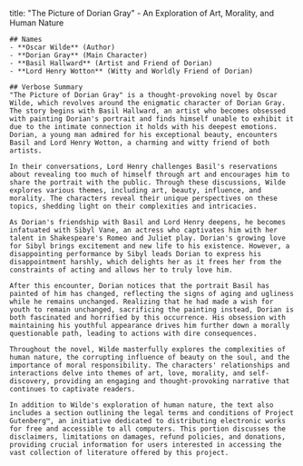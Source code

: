 title: "The Picture of Dorian Gray" - An Exploration of Art, Morality, and Human Nature

    ## Names
    - **Oscar Wilde** (Author)
    - **Dorian Gray** (Main Character)
    - **Basil Hallward** (Artist and Friend of Dorian)
    - **Lord Henry Wotton** (Witty and Worldly Friend of Dorian)

    ## Verbose Summary
    "The Picture of Dorian Gray" is a thought-provoking novel by Oscar Wilde, which revolves around the enigmatic character of Dorian Gray. The story begins with Basil Hallward, an artist who becomes obsessed with painting Dorian's portrait and finds himself unable to exhibit it due to the intimate connection it holds with his deepest emotions. Dorian, a young man admired for his exceptional beauty, encounters Basil and Lord Henry Wotton, a charming and witty friend of both artists.

    In their conversations, Lord Henry challenges Basil's reservations about revealing too much of himself through art and encourages him to share the portrait with the public. Through these discussions, Wilde explores various themes, including art, beauty, influence, and morality. The characters reveal their unique perspectives on these topics, shedding light on their complexities and intricacies.

    As Dorian's friendship with Basil and Lord Henry deepens, he becomes infatuated with Sibyl Vane, an actress who captivates him with her talent in Shakespeare's Romeo and Juliet play. Dorian's growing love for Sibyl brings excitement and new life to his existence. However, a disappointing performance by Sibyl leads Dorian to express his disappointment harshly, which delights her as it frees her from the constraints of acting and allows her to truly love him.

    After this encounter, Dorian notices that the portrait Basil has painted of him has changed, reflecting the signs of aging and ugliness while he remains unchanged. Realizing that he had made a wish for youth to remain unchanged, sacrificing the painting instead, Dorian is both fascinated and horrified by this occurrence. His obsession with maintaining his youthful appearance drives him further down a morally questionable path, leading to actions with dire consequences.

    Throughout the novel, Wilde masterfully explores the complexities of human nature, the corrupting influence of beauty on the soul, and the importance of moral responsibility. The characters' relationships and interactions delve into themes of art, love, morality, and self-discovery, providing an engaging and thought-provoking narrative that continues to captivate readers.

    In addition to Wilde's exploration of human nature, the text also includes a section outlining the legal terms and conditions of Project Gutenberg™, an initiative dedicated to distributing electronic works for free and accessible to all computers. This portion discusses the disclaimers, limitations on damages, refund policies, and donations, providing crucial information for users interested in accessing the vast collection of literature offered by this project.